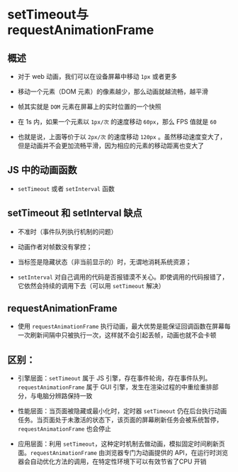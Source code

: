 # setTimeout与requestAnimationFrame

## 概述

  - 对于 web 动画，我们可以在设备屏幕中移动 `1px` 或者更多

  - 移动一个元素（DOM 元素）的像素越少，那么动画就越流畅，越平滑

  - 帧其实就是 `DOM` 元素在屏幕上的实时位置的一个快照

  - 在 1s 内，如果一个元素以 `1px/次` 的速度移动 `60px`，那么 FPS 值就是 `60`

  - 也就是说，上面等价于以 `2px/次` 的速度移动 `120px` 。虽然移动速度变大了，但是动画并不会更加流畅平滑，因为相应的元素的移动距离也变大了

## JS 中的动画函数

  - `setTimeout` 或者 `setInterval` 函数

## setTimeout 和 setInterval 缺点

  - 不准时（事件队列执行机制的问题）

  - 动画作者对帧数没有掌控；

  - 当标签是隐藏状态（非当前显示的）时，无谓地消耗系统资源；

  - `setInterval` 对自己调用的代码是否报错漠不关心。即使调用的代码报错了，它依然会持续的调用下去（可以用 `setTimeout` 解决）

## requestAnimationFrame

  - 使用 `requestAnimationFrame` 执行动画，最大优势是能保证回调函数在屏幕每一次刷新间隔中只被执行一次，这样就不会引起丢帧，动画也就不会卡顿

## 区别：

  - 引擎层面：`setTimeout` 属于 JS 引擎，存在事件轮询，存在事件队列。`requestAnimationFrame` 属于 GUI 引擎，发生在渲染过程的中重绘重排部分，与电脑分辨路保持一致

  - 性能层面：当页面被隐藏或最小化时，定时器 `setTimeout` 仍在后台执行动画任务。当页面处于未激活的状态下，该页面的屏幕刷新任务会被系统暂停，`requestAnimationFrame` 也会停止

  - 应用层面：利用 `setTimeout`，这种定时机制去做动画，模拟固定时间刷新页面。`requestAnimationFrame` 由浏览器专门为动画提供的 API，在运行时浏览器会自动优化方法的调用，在特定性环境下可以有效节省了CPU 开销
